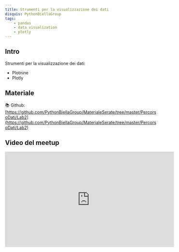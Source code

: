 ```yaml
---
title: Strumenti per la visualizzazione dei dati
disquis: PythonBiellaGroup
tags:
    - pandas
    - data visualization
    - plotly
---
```


## Intro

Strumenti per la visualizzazione dei dati:

* Plotnine
* Plotly

## Materiale

📚 Github:
[https://github.com/PythonBiellaGroup/MaterialeSerate/tree/master/PercorsoDati/Lab2](https://github.com/PythonBiellaGroup/MaterialeSerate/tree/master/PercorsoDati/Lab2)

## Video del meetup

<iframe width="560" height="315" src="https://www.youtube.com/embed/Kfgf7fuDCmE?si=OjUTR44bYog3-vNs" title="YouTube video player" frameborder="0" allow="accelerometer; autoplay; clipboard-write; encrypted-media; gyroscope; picture-in-picture; web-share" allowfullscreen></iframe>